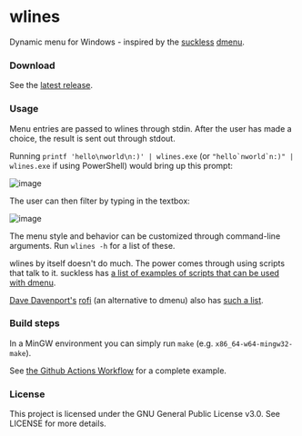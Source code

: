# wlines

Dynamic menu for Windows - inspired by the [suckless](https://suckless.org/) [dmenu](https://tools.suckless.org/dmenu/).

### Download

See the [latest release](https://github.com/JerwuQu/wlines/releases/latest).

### Usage

Menu entries are passed to wlines through stdin. After the user has made a choice, the result is sent out through stdout.

Running `printf 'hello\nworld\n:)' | wlines.exe` (or ``"hello`nworld`n:)" | wlines.exe`` if using PowerShell) would bring up this prompt:

![image](https://user-images.githubusercontent.com/3710677/112474131-85c37e80-8d6f-11eb-81df-44c21b19e6a8.png)

The user can then filter by typing in the textbox:

![image](https://user-images.githubusercontent.com/3710677/112474199-97a52180-8d6f-11eb-85b3-b700b342b940.png)

The menu style and behavior can be customized through command-line arguments. Run `wlines -h` for a list of these.

wlines by itself doesn't do much. The power comes through using scripts that talk to it. suckless has [a list of examples of scripts that can be used with dmenu](https://tools.suckless.org/dmenu/scripts/).

[Dave Davenport's](https://github.com/DaveDavenport) [rofi](https://github.com/DaveDavenport/rofi) (an alternative to dmenu) also has [such a list](https://github.com/DaveDavenport/rofi/wiki/User-scripts).

### Build steps

In a MinGW environment you can simply run `make` (e.g. `x86_64-w64-mingw32-make`).

See [the Github Actions Workflow](https://github.com/JerwuQu/wlines/blob/master/.github/workflows/build.yml) for a complete example.

### License

This project is licensed under the GNU General Public License v3.0. See LICENSE for more details.
